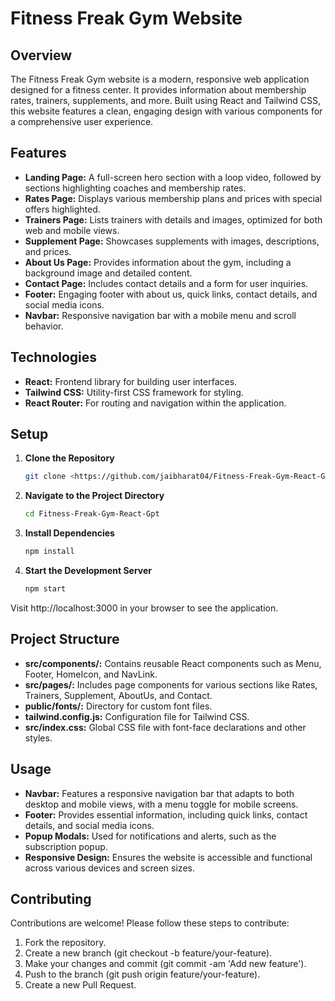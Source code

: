 # Fitness Freak Gym Website

## Overview

The Fitness Freak Gym website is a modern, responsive web application designed for a fitness center. It provides information about membership rates, trainers, supplements, and more. Built using React and Tailwind CSS, this website features a clean, engaging design with various components for a comprehensive user experience.

## Features

- **Landing Page:** A full-screen hero section with a loop video, followed by sections highlighting coaches and membership rates.
- **Rates Page:** Displays various membership plans and prices with special offers highlighted.
- **Trainers Page:** Lists trainers with details and images, optimized for both web and mobile views.
- **Supplement Page:** Showcases supplements with images, descriptions, and prices.
- **About Us Page:** Provides information about the gym, including a background image and detailed content.
- **Contact Page:** Includes contact details and a form for user inquiries.
- **Footer:** Engaging footer with about us, quick links, contact details, and social media icons.
- **Navbar:** Responsive navigation bar with a mobile menu and scroll behavior.

## Technologies

- **React:** Frontend library for building user interfaces.
- **Tailwind CSS:** Utility-first CSS framework for styling.
- **React Router:** For routing and navigation within the application.

## Setup

1. **Clone the Repository**

   ```bash
   git clone <https://github.com/jaibharat04/Fitness-Freak-Gym-React-Gpt.git>

2. **Navigate to the Project Directory**

   ```bash
   cd Fitness-Freak-Gym-React-Gpt

3. **Install Dependencies**

    ```bash 
    npm install

4. **Start the Development Server**

    ```bash
    npm start

Visit http://localhost:3000 in your browser to see the application.


## Project Structure

- **src/components/:** Contains reusable React components such as Menu, Footer, HomeIcon, and NavLink.
- **src/pages/:** Includes page components for various sections like Rates, Trainers, Supplement, AboutUs, and Contact.
- **public/fonts/:** Directory for custom font files.
- **tailwind.config.js:** Configuration file for Tailwind CSS.
- **src/index.css:** Global CSS file with font-face declarations and other styles.


## Usage
- **Navbar:** Features a responsive navigation bar that adapts to both desktop and mobile views, with a menu toggle for mobile screens.
- **Footer:** Provides essential information, including quick links, contact details, and social media icons.
- **Popup Modals:** Used for notifications and alerts, such as the subscription popup.
- **Responsive Design:** Ensures the website is accessible and functional across various devices and screen sizes.

## Contributing
Contributions are welcome! Please follow these steps to contribute:

1. Fork the repository.
2. Create a new branch (git checkout -b feature/your-feature).
3. Make your changes and commit (git commit -am 'Add new feature').
4. Push to the branch (git push origin feature/your-feature).
5. Create a new Pull Request.



